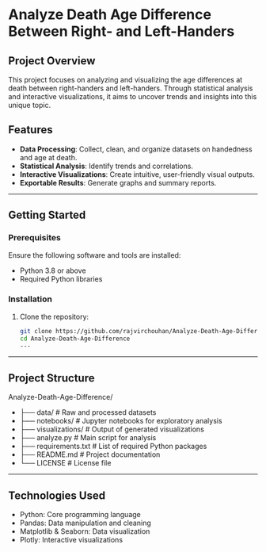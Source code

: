 # Analyze Death Age Difference Between Right- and Left-Handers

## Project Overview
This project focuses on analyzing and visualizing the age differences at death between right-handers and left-handers. Through statistical analysis and interactive visualizations, it aims to uncover trends and insights into this unique topic.

## Features
- **Data Processing**: Collect, clean, and organize datasets on handedness and age at death.
- **Statistical Analysis**: Identify trends and correlations.
- **Interactive Visualizations**: Create intuitive, user-friendly visual outputs.
- **Exportable Results**: Generate graphs and summary reports.

---

## Getting Started

### Prerequisites
Ensure the following software and tools are installed:
- Python 3.8 or above
- Required Python libraries

### Installation
1. Clone the repository:
   ```bash
   git clone https://github.com/rajvirchouhan/Analyze-Death-Age-Difference.git
   cd Analyze-Death-Age-Difference
   ---
---

## Project Structure
Analyze-Death-Age-Difference/
- ├── data/               # Raw and processed datasets
- ├── notebooks/          # Jupyter notebooks for exploratory analysis
- ├── visualizations/     # Output of generated visualizations
- ├── analyze.py          # Main script for analysis
- ├── requirements.txt    # List of required Python packages
- ├── README.md           # Project documentation
- └── LICENSE             # License file

---

## Technologies Used
- Python: Core programming language
- Pandas: Data manipulation and cleaning
- Matplotlib & Seaborn: Data visualization
- Plotly: Interactive visualizations
